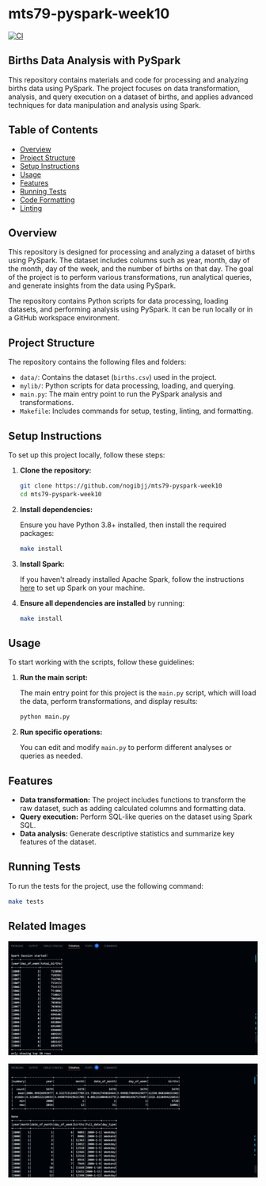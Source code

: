 # mts79-pyspark-week10
[![CI](https://github.com/nogibjj/mts79-pyspark-week10/actions/workflows/cicd.yml/badge.svg)](https://github.com/nogibjj/mts79-pyspark-week10/actions/workflows/cicd.yml)

## Births Data Analysis with PySpark

This repository contains materials and code for processing and analyzing births data using PySpark. The project focuses on data transformation, analysis, and query execution on a dataset of births, and applies advanced techniques for data manipulation and analysis using Spark.

## Table of Contents
- [Overview](#overview)
- [Project Structure](#project-structure)
- [Setup Instructions](#setup-instructions)
- [Usage](#usage)
- [Features](#features)
- [Running Tests](#running-tests)
- [Code Formatting](#code-formatting)
- [Linting](#linting)

## Overview

This repository is designed for processing and analyzing a dataset of births using PySpark. The dataset includes columns such as year, month, day of the month, day of the week, and the number of births on that day. The goal of the project is to perform various transformations, run analytical queries, and generate insights from the data using PySpark.

The repository contains Python scripts for data processing, loading datasets, and performing analysis using PySpark. It can be run locally or in a GitHub workspace environment.

## Project Structure

The repository contains the following files and folders:

- `data/`: Contains the dataset (`births.csv`) used in the project.
- `mylib/`: Python scripts for data processing, loading, and querying.
- `main.py`: The main entry point to run the PySpark analysis and transformations.
- `Makefile`: Includes commands for setup, testing, linting, and formatting.

## Setup Instructions

To set up this project locally, follow these steps:

1. **Clone the repository:**

    ```bash
    git clone https://github.com/nogibjj/mts79-pyspark-week10
    cd mts79-pyspark-week10
    ```

2. **Install dependencies:**

    Ensure you have Python 3.8+ installed, then install the required packages:

    ```bash
    make install
    ```

3. **Install Spark:**

    If you haven't already installed Apache Spark, follow the instructions [here](https://spark.apache.org/downloads.html) to set up Spark on your machine.

4. **Ensure all dependencies are installed** by running:

    ```bash
    make install
    ```

## Usage

To start working with the scripts, follow these guidelines:

1. **Run the main script:**

    The main entry point for this project is the `main.py` script, which will load the data, perform transformations, and display results:

    ```bash
    python main.py
    ```

2. **Run specific operations:**

    You can edit and modify `main.py` to perform different analyses or queries as needed.

## Features

- **Data transformation:** The project includes functions to transform the raw dataset, such as adding calculated columns and formatting data.
- **Query execution:** Perform SQL-like queries on the dataset using Spark SQL.
- **Data analysis:** Generate descriptive statistics and summarize key features of the dataset.

## Running Tests

To run the tests for the project, use the following command:

```bash
make tests
```

## Related Images
![alt text](2024-11-10.png)

![alt text](<2024-11-10 (1).png>)